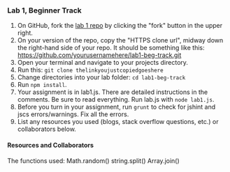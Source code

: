 ### Lab 1, Beginner Track

1. On GitHub, fork the <a href="https://github.com/codefellows/F2-JavaScript-lab1-beg-track">lab 1 repo</a> by clicking the "fork" button in the upper right.
2. On your version of the repo, copy the "HTTPS clone url", midway down the right-hand side of your repo. It should be something like this: https://github.com/yourusernamehere/lab1-beg-track.git
3. Open your terminal and navigate to your projects directory.
4. Run this: `git clone thelinkyoujustcopiedgoeshere`
5. Change directories into your lab folder: `cd lab1-beg-track`
6. Run `npm install`.
7. Your assignment is in lab1.js. There are detailed instructions in the
comments. Be sure to read everything. Run lab.js with `node lab1.js`.
8. Before you turn in your assignment, run `grunt` to check for jshint and jscs errors/warnings. Fix all the errors.
9. List any resources you used (blogs, stack overflow questions, etc.) or collaborators below.


#### Resources and Collaborators
The functions used:
 Math.random()
 string.split()
 Array.join()
